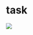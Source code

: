 # task
![](http://image.so.com/v?src=360pic_strong&z=1&cmg=c396287c543b1aa0b0461877b5cde190&q=%E8%96%9B%E4%B9%8B%E8%B0%A6%E5%9B%BE%E7%89%87&correct=%E8%96%9B%E4%B9%8B%E8%B0%A6%E5%9B%BE%E7%89%87&cmsid=54b903096500a31f1207cfa789389d9c&cmran=0&cmras=0&gsrc=3#multiple=0&dataindex=75&id=46eb992e6af0468b722611d123091845&prevsn=0&currsn=60)
